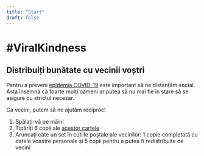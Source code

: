 ```yaml
---
title: "Start"
draft: false
---
```


# #ViralKindness

## Distribuiți bunătate cu vecinii voștri

Pentru a preveni [epidemia COVID-19](https://ro.wikipedia.org/wiki/COVID-19) este important să ne distanțăm social.
Asta însemnă că foarte mulți oameni ar putea să nu mai fie în stare să se asigure cu strictul necesar.

Ca vecini, putem să ne ajutăm reciproc!

1. Spălați-vă pe mâini
2. Tipăriți 6 copii ale [acestor cartele](/ro/card/v1)
3. Aruncați căte un set în cutiile poștale ale vecinilor: 1 copie completată cu datele voastre personale și 5 copii pentru a putea fi redistribuite de vecini
